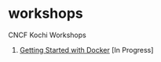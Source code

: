 # workshops
CNCF Kochi Workshops

1. [Getting Started with Docker](https://github.com/cncfkochi/workshops/tree/master/docker-101)  [In Progress]